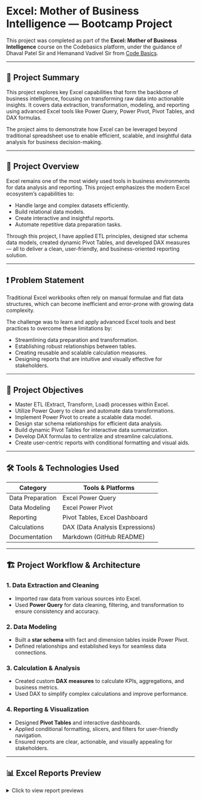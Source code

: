 # Excel: Mother of Business Intelligence — Bootcamp Project

This project was completed as part of the **Excel: Mother of Business Intelligence** course on the Codebasics platform, under the guidance of Dhaval Patel Sir and Hemanand Vadivel Sir from [Code Basics](https://codebasics.io).

---

## 🎯 Project Summary

This project explores key Excel capabilities that form the backbone of business intelligence, focusing on transforming raw data into actionable insights. It covers data extraction, transformation, modeling, and reporting using advanced Excel tools like Power Query, Power Pivot, Pivot Tables, and DAX formulas.

The project aims to demonstrate how Excel can be leveraged beyond traditional spreadsheet use to enable efficient, scalable, and insightful data analysis for business decision-making.

---

## 📁 Project Overview

Excel remains one of the most widely used tools in business environments for data analysis and reporting. This project emphasizes the modern Excel ecosystem’s capabilities to:

- Handle large and complex datasets efficiently.
- Build relational data models.
- Create interactive and insightful reports.
- Automate repetitive data preparation tasks.

Through this project, I have applied ETL principles, designed star schema data models, created dynamic Pivot Tables, and developed DAX measures — all to deliver a clean, user-friendly, and business-oriented reporting solution.

---

## ❗ Problem Statement

Traditional Excel workbooks often rely on manual formulae and flat data structures, which can become inefficient and error-prone with growing data complexity.

The challenge was to learn and apply advanced Excel tools and best practices to overcome these limitations by:

- Streamlining data preparation and transformation.
- Establishing robust relationships between tables.
- Creating reusable and scalable calculation measures.
- Designing reports that are intuitive and visually effective for stakeholders.

---

## 🎯 Project Objectives

- Master ETL (Extract, Transform, Load) processes within Excel.
- Utilize Power Query to clean and automate data transformations.
- Implement Power Pivot to create a scalable data model.
- Design star schema relationships for efficient data analysis.
- Build dynamic Pivot Tables for interactive data summarization.
- Develop DAX formulas to centralize and streamline calculations.
- Create user-centric reports with conditional formatting and visual aids.

---

## 🛠️ Tools & Technologies Used

| Category           | Tools & Platforms                |
|--------------------|--------------------------------|
| Data Preparation   | Excel Power Query               |
| Data Modeling      | Excel Power Pivot               |
| Reporting          | Pivot Tables, Excel Dashboard   |
| Calculations       | DAX (Data Analysis Expressions) |
| Documentation      | Markdown (GitHub README)         |

---

## 🏗️ Project Workflow & Architecture

### 1. Data Extraction and Cleaning  
- Imported raw data from various sources into Excel.  
- Used **Power Query** for data cleaning, filtering, and transformation to ensure consistency and accuracy.

### 2. Data Modeling  
- Built a **star schema** with fact and dimension tables inside Power Pivot.  
- Defined relationships and established keys for seamless data connections.

### 3. Calculation & Analysis  
- Created custom **DAX measures** to calculate KPIs, aggregations, and business metrics.  
- Used DAX to simplify complex calculations and improve performance.

### 4. Reporting & Visualization  
- Designed **Pivot Tables** and interactive dashboards.  
- Applied conditional formatting, slicers, and filters for user-friendly navigation.  
- Ensured reports are clear, actionable, and visually appealing for stakeholders.
---
## 📊 Excel Reports Preview

<details>
  <summary>Click to view report previews</summary>

### 1. Customer Performance Report  
![1  Customer Performance Report](https://github.com/user-attachments/assets/6925705c-4b88-4704-b2e5-3cacaaf8c506)

### 2. Market Performance vs Target Report  
![2  Market Performance vs Target Report](https://github.com/user-attachments/assets/aa0ebcfb-382d-4f09-b76d-c53ba5fbeb53)

### 3. P&L Statement by Fiscal Year  
![3  P L Statement by Fiscal Year](https://github.com/user-attachments/assets/5584e306-79a9-4412-9284-15b73c8d6d05)

### 4. P&L Statement by Quarter  
![4  P L Statement by Quarter Report](https://github.com/user-attachments/assets/75dee931-edbc-451d-90e4-91b3e34596cf)

### 5. P&L Statement by Market  
![5  P L Statement by Market Report](https://github.com/user-attachments/assets/cc053732-6c12-4f70-9403-442ecc0b94af)

---

## 📈 Key Learnings & Insights

- ETL automation reduces manual errors and saves time.  
- Power Query is a game-changer for data preparation tasks in Excel.  
- Data modeling with Power Pivot supports scalable and maintainable analytics.  
- DAX formulas bring flexibility and precision to data calculations.  
- Thoughtful report design improves stakeholder engagement and decision-making.

---

## 📂 Folder Structure

<details>
  <summary>data/</summary>

  - Raw and sample data files used in the project.  
</details>

<details>
  <summary>excel_files/</summary>

  - Excel workbooks with Power Query, Power Pivot, Pivot Tables, and DAX examples.  
</details>

<details>
  <summary>documentation/</summary>

  - PDF reports, course notes, or any written documentation.  
</details>

<details>
  <summary>screenshots/</summary>

  - Images of dashboards, reports, or key visualizations.  
</details>

<details>
  <summary>assets/</summary>

  - Logos, icons, or any other supporting files.  
</details>



## 🤝 Contributing

Contributions are welcome! Feel free to open issues or submit pull requests to improve the project.
Please ensure any changes align with the project objectives and maintain code quality.

---

## 📫 Contact

For questions or collaboration, please reach out via:

- Email: hna.rughoo@gmail.com  
- LinkedIn: [Vandana Rughoo](https://www.linkedin.com/in/vandana-rughoo-a018aa4a/)
